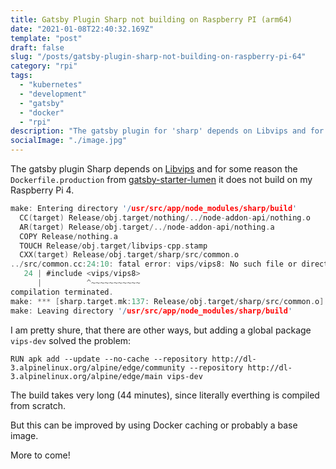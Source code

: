 ```yaml
---
title: Gatsby Plugin Sharp not building on Raspberry PI (arm64)
date: "2021-01-08T22:40:32.169Z"
template: "post"
draft: false
slug: "/posts/gatsby-plugin-sharp-not-building-on-raspberry-pi-64"
category: "rpi"
tags:
  - "kubernetes"
  - "development"
  - "gatsby"
  - "docker"
  - "rpi"
description: "The gatsby plugin for 'sharp' depends on Libvips and for some reason the `Dockerfile.production` from gatsby-starter-lumen does not build on my Raspberry Pi 4."
socialImage: "./image.jpg"
---
```


The gatsby plugin Sharp depends on [Libvips](https://libvips.github.io/libvips/install.html) and for some reason the `Dockerfile.production` from [gatsby-starter-lumen](https://www.gatsbyjs.com/starters/alxshelepenok/gatsby-starter-lumen) it does not build on my Raspberry Pi 4.


```c
make: Entering directory '/usr/src/app/node_modules/sharp/build'
  CC(target) Release/obj.target/nothing/../node-addon-api/nothing.o
  AR(target) Release/obj.target/../node-addon-api/nothing.a
  COPY Release/nothing.a
  TOUCH Release/obj.target/libvips-cpp.stamp
  CXX(target) Release/obj.target/sharp/src/common.o
../src/common.cc:24:10: fatal error: vips/vips8: No such file or directory
   24 | #include <vips/vips8>
      |          ^~~~~~~~~~~~
compilation terminated.
make: *** [sharp.target.mk:137: Release/obj.target/sharp/src/common.o] Error 1
make: Leaving directory '/usr/src/app/node_modules/sharp/build'

```

I am pretty shure, that there are other ways, but adding a global package `vips-dev` solved the problem:

```docker
RUN apk add --update --no-cache --repository http://dl-3.alpinelinux.org/alpine/edge/community --repository http://dl-3.alpinelinux.org/alpine/edge/main vips-dev
```

The build takes very long (44 minutes), since literally everthing is compiled from scratch.

But this can be improved by using Docker caching or probably a base image.

More to come!